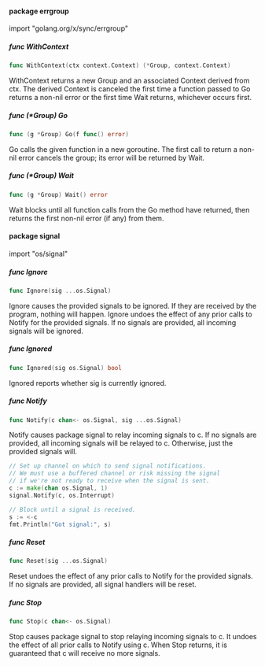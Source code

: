 #### package errgroup
import "golang.org/x/sync/errgroup"

##### func WithContext
```go
func WithContext(ctx context.Context) (*Group, context.Context)
```
WithContext returns a new Group and an associated Context derived from ctx.
The derived Context is canceled the first time a function passed to Go returns a non-nil error or the first time Wait returns, whichever occurs first.

##### func (*Group) Go
```go
func (g *Group) Go(f func() error)
```
Go calls the given function in a new goroutine.
The first call to return a non-nil error cancels the group; its error will be returned by Wait.

##### func (*Group) Wait
```go
func (g *Group) Wait() error
```
Wait blocks until all function calls from the Go method have returned, then returns the first non-nil error (if any) from them.


#### package signal
import "os/signal"

##### func Ignore
```go
func Ignore(sig ...os.Signal)
```
Ignore causes the provided signals to be ignored. If they are received by the program, nothing will happen. Ignore undoes the effect of any prior calls to Notify for the provided signals. If no signals are provided, all incoming signals will be ignored.

##### func Ignored
```go
func Ignored(sig os.Signal) bool
```
Ignored reports whether sig is currently ignored.

##### func Notify
```go
func Notify(c chan<- os.Signal, sig ...os.Signal)
```
Notify causes package signal to relay incoming signals to c. If no signals are provided, all incoming signals will be relayed to c. Otherwise, just the provided signals will.

```go
// Set up channel on which to send signal notifications.
// We must use a buffered channel or risk missing the signal
// if we're not ready to receive when the signal is sent.
c := make(chan os.Signal, 1)
signal.Notify(c, os.Interrupt)

// Block until a signal is received.
s := <-c
fmt.Println("Got signal:", s)
```
##### func Reset
```go
func Reset(sig ...os.Signal)
```
Reset undoes the effect of any prior calls to Notify for the provided signals. If no signals are provided, all signal handlers will be reset.

##### func Stop
```go
func Stop(c chan<- os.Signal)
```
Stop causes package signal to stop relaying incoming signals to c. It undoes the effect of all prior calls to Notify using c. When Stop returns, it is guaranteed that c will receive no more signals.
